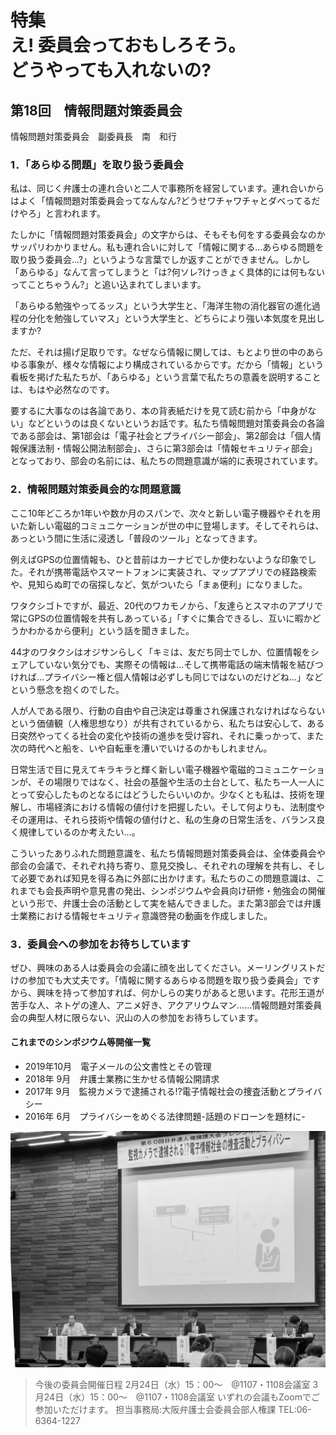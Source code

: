 # 特集<br/>え! 委員会っておもしろそう。<br/>どうやっても入れないの?

## 第18回　情報問題対策委員会

情報問題対策委員会　副委員長　南　和行

### 1．「あらゆる問題」を取り扱う委員会

私は、同じく弁護士の連れ合いと二人で事務所を経営しています。連れ合いからはよく「情報問題対策委員会ってなんなん?どうせワチャワチャとダベってるだけやろ」と言われます。

たしかに「情報問題対策委員会」の文字からは、そもそも何をする委員会なのかサッパリわかりません。私も連れ合いに対して「情報に関する…あらゆる問題を取り扱う委員会…?」というような言葉でしか返すことができません。しかし「あらゆる」なんて言ってしまうと「は?何ソレ?けっきょく具体的には何もないってことちゃうん?」と追い込まれてしまいます。

「あらゆる勉強やってるッス」という大学生と、「海洋生物の消化器官の進化過程の分化を勉強していマス」という大学生と、どちらにより強い本気度を見出しますか?

ただ、それは揚げ足取りです。なぜなら情報に関しては、もとより世の中のあらゆる事象が、様々な情報により構成されているからです。だから「情報」という看板を掲げた私たちが、「あらゆる」という言葉で私たちの意義を説明することは、もはや必然なのです。

要するに大事なのは各論であり、本の背表紙だけを見て読む前から「中身がない」などというのは良くないというお話です。私たち情報問題対策委員会の各論である部会は、第1部会は「電子社会とプライバシー部会」、第2部会は「個人情報保護法制・情報公開法制部会」、さらに第3部会は「情報セキュリティ部会」となっており、部会の名前には、私たちの問題意識が端的に表現されています。

### 2．情報問題対策委員会的な問題意識

ここ10年どころか1年いや数か月のスパンで、次々と新しい電子機器やそれを用いた新しい電磁的コミュニケーションが世の中に登場します。そしてそれらは、あっという間に生活に浸透し「普段のツール」となってきます。

例えばGPSの位置情報も、ひと昔前はカーナビでしか使わないような印象でした。それが携帯電話やスマートフォンに実装され、マップアプリでの経路検索や、見知らぬ町での宿探しなど、気がついたら「まぁ便利」になりました。

ワタクシゴトですが、最近、20代のワカモノから、「友達らとスマホのアプリで常にGPSの位置情報を共有しあっている」「すぐに集合できるし、互いに暇かどうかわかるから便利」という話を聞きました。

44才のワタクシはオジサンらしく「キミは、友だち同士でしか、位置情報をシェアしていない気分でも、実際その情報は…そして携帯電話の端末情報を結びつければ…プライバシー権と個人情報は必ずしも同じではないのだけどね…」などという懸念を抱くのでした。

人が人である限り、行動の自由や自己決定は尊重され保護されなければならないという価値観（人権思想なり）が共有されているから、私たちは安心して、ある日突然やってくる社会の変化や技術の進歩を受け容れ、それに乗っかって、また次の時代へと船を、いや自転車を漕いでいけるのかもしれません。

日常生活で目に見えてキラキラと輝く新しい電子機器や電磁的コミュニケーションが、その場限りではなく、社会の基盤や生活の土台として、私たち一人一人にとって安心したものとなるにはどうしたらいいのか。少なくとも私は、技術を理解し、市場経済における情報の値付けを把握したい。そして何よりも、法制度やその運用は、それら技術や情報の値付けと、私の生身の日常生活を、バランス良く規律しているのか考えたい…。

こういったありふれた問題意識を、私たち情報問題対策委員会は、全体委員会や部会の会議で、それぞれ持ち寄り、意見交換し、それぞれの理解を共有し、そして必要であれば知見を得る為に外部に出かけます。私たちのこの問題意識は、これまでも会長声明や意見書の発出、シンポジウムや会員向け研修・勉強会の開催という形で、弁護士会の活動として実を結んできました。また第3部会では弁護士業務における情報セキュリティ意識啓発の動画を作成しました。

### 3．委員会への参加をお待ちしています

ぜひ、興味のある人は委員会の会議に顔を出してください。メーリングリストだけの参加でも大丈夫です。「情報に関するあらゆる問題を取り扱う委員会」ですから、興味を持って参加すれば、何かしらの実りがあると思います。花形王道が苦手な人、ネトゲの達人、アニメ好き、アクアリウムマン……情報問題対策委員会の典型人材に限らない、沢山の人の参加をお待ちしています。

#### これまでのシンポジウム等開催一覧

* 2019年10月　電子メールの公文書性とその管理
* 2018年 9月　弁護士業務に生かせる情報公開請求
* 2017年 9月　監視カメラで逮捕される!?電子情報社会の捜査活動とプライバシー
* 2016年 6月　プライバシーをめぐる法律問題-話題のドローンを題材に-

![▲2017年9月開催 シンポジウム](./assets/img/img_fig.jpg)


> 今後の委員会開催日程
  2月24日（水）15：00〜　@1107・1108会議室
  3月24日（水）15：00〜　@1107・1108会議室
  いずれの会議もZoomでご参加いただけます。
  担当事務局:大阪弁護士会委員会部人権課
  TEL:06-6364-1227
